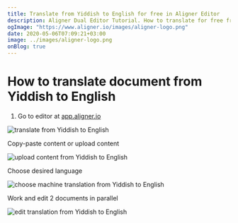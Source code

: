 ```yaml
---
title: Translate from Yiddish to English for free in Aligner Editor
description: Aligner Dual Editor Tutorial. How to translate for free from Yiddish to English. Aligner is multilingual document management platform. 
ogImage: "https://www.aligner.io/images/aligner-logo.png"
date: 2020-05-06T07:09:21+03:00
image: ../images/aligner-logo.png
onBlog: true
---
```


# How to translate document from Yiddish to English

1. Go to editor at [app.aligner.io](https://app.aligner.io "Aligner App web page")

![translate from Yiddish to English](../aligner-blank-editor.png "translate from Yiddish to English")

Copy-paste content or upload content

![upload content from Yiddish to English](../aligner-uploaded-document.png "upload content from Yiddish to English")

Choose desired language

![choose machine translation from Yiddish to English](../aligner-language-dropdown.png "choose machine translation from Yiddish to English")

Work and edit 2 documents in parallel

![edit translation from Yiddish to English](../aligner-double-sitded-editor.png "edit translation from Yiddish to English")

